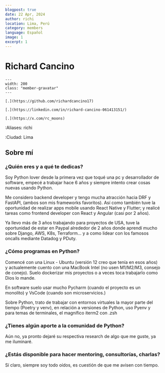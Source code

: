 ```yaml
---
blogpost: true
date: 22 Apr, 2024
author: richi
location: Lima, Perú
category: members
language: Español
image: 1
excerpt: 1
---
```


# Richard Cancino

```{gravatar} richard.cancinov@gmail.com
---
width: 200
class: "member-gravatar"
---
```

```{rst-class} i-icon social-media github
[.](https://github.com/richardcancino17)
```
```{rst-class} i-icon social-media linkedin
[.](https://linkedin.com/in/richard-cancino-061413151/)
```
```{rst-class} i-icon social-media x-twitter
[.](https://x.com/rc_moons)
```

:Aliases: richi

:Ciudad: Lima

## Sobre mí

### ¿Quién eres y a qué te dedicas?

Soy Python lover desde la primera vez que toqué una pc y desarrollador de software,
empecé a trabajar hace 6 años y siempre intento crear cosas nuevas usando Python.

Me considero backend developer y tengo mucha atracción hacia DRF y FastAPI, (ambos
son mis frameworks favoritos). Así como también tuve la oportunidad de realizar
apps mobile usando React Native y Flutter; y realicé tareas como frontend developer
con React y Angular (casi por 2 años).

Ya llevo más de 3 años trabajando para proyectos de USA, tuve la oportunidad de
estar en Paypal alrededor de 2 años donde aprendí mucho sobre Django, AWS, K8s,
Terraform... y a como lidear con los famosos oncalls mediante Datadog y PDuty.


### ¿Cómo programas en Python?

Comencé con una Linux - Ubuntu (versión 12 creo que tenía en esos años) y actualemente
cuento con una MacBook Intel (no usen M1/M2/M3, consejo de conejo). Suelo dockerizar
mis proyectos o a veces toca trabajarlo como Dios lo mande.

En software suelo usar mucho Pycharm (cuando el proyecto es un monolito) y VsCode
(cuando son microservicios.)

Sobre Python, trato de trabajar con entornos virtuales la mayor parte del tiempo
(Poetry y venv), en relación a versiones de Python, uso Pyenv y para temas de
terminales, el magnífico iterm2 con .zsh

### ¿Tienes algún aporte a la comunidad de Python?

Aún no, ya pronto dejaré su respectiva research de algo que me guste, ya me
iluminaré.

### ¿Estás disponible para hacer mentoring, consultorías, charlas?

Sí claro, siempre soy todo oídos, es cuestión de que me avisen con tiempo.
